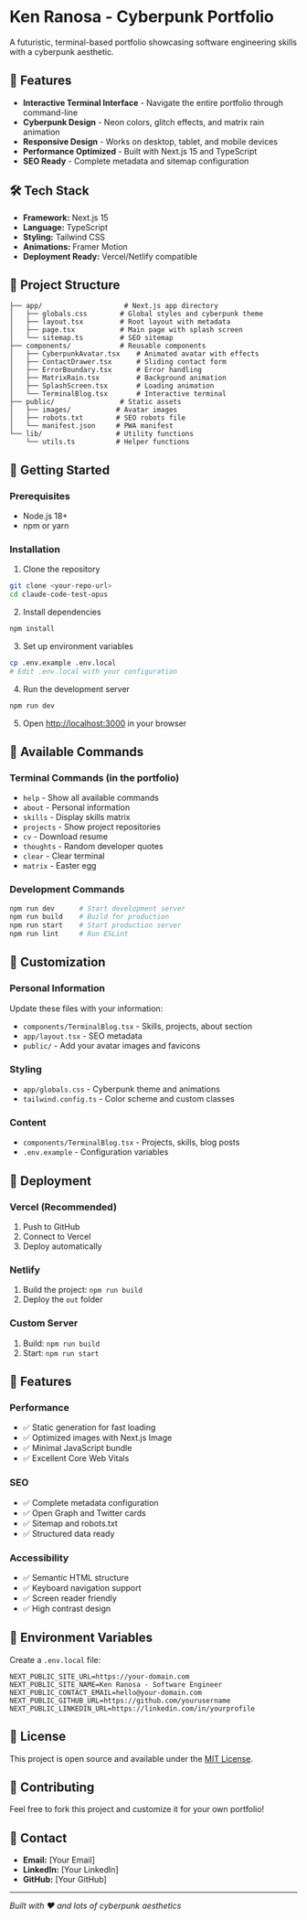 # Ken Ranosa - Cyberpunk Portfolio

A futuristic, terminal-based portfolio showcasing software engineering skills with a cyberpunk aesthetic.

## 🚀 Features

- **Interactive Terminal Interface** - Navigate the entire portfolio through command-line
- **Cyberpunk Design** - Neon colors, glitch effects, and matrix rain animation
- **Responsive Design** - Works on desktop, tablet, and mobile devices
- **Performance Optimized** - Built with Next.js 15 and TypeScript
- **SEO Ready** - Complete metadata and sitemap configuration

## 🛠 Tech Stack

- **Framework:** Next.js 15
- **Language:** TypeScript
- **Styling:** Tailwind CSS
- **Animations:** Framer Motion
- **Deployment Ready:** Vercel/Netlify compatible

## 📁 Project Structure

```
├── app/                    # Next.js app directory
│   ├── globals.css        # Global styles and cyberpunk theme
│   ├── layout.tsx         # Root layout with metadata
│   ├── page.tsx           # Main page with splash screen
│   └── sitemap.ts         # SEO sitemap
├── components/            # Reusable components
│   ├── CyberpunkAvatar.tsx    # Animated avatar with effects
│   ├── ContactDrawer.tsx      # Sliding contact form
│   ├── ErrorBoundary.tsx      # Error handling
│   ├── MatrixRain.tsx         # Background animation
│   ├── SplashScreen.tsx       # Loading animation
│   └── TerminalBlog.tsx       # Interactive terminal
├── public/                # Static assets
│   ├── images/           # Avatar images
│   ├── robots.txt        # SEO robots file
│   └── manifest.json     # PWA manifest
└── lib/                  # Utility functions
    └── utils.ts          # Helper functions
```

## 🚀 Getting Started

### Prerequisites
- Node.js 18+ 
- npm or yarn

### Installation

1. Clone the repository
```bash
git clone <your-repo-url>
cd claude-code-test-opus
```

2. Install dependencies
```bash
npm install
```

3. Set up environment variables
```bash
cp .env.example .env.local
# Edit .env.local with your configuration
```

4. Run the development server
```bash
npm run dev
```

5. Open [http://localhost:3000](http://localhost:3000) in your browser

## 📝 Available Commands

### Terminal Commands (in the portfolio)
- `help` - Show all available commands
- `about` - Personal information
- `skills` - Display skills matrix
- `projects` - Show project repositories  
- `cv` - Download resume
- `thoughts` - Random developer quotes
- `clear` - Clear terminal
- `matrix` - Easter egg

### Development Commands
```bash
npm run dev      # Start development server
npm run build    # Build for production
npm run start    # Start production server
npm run lint     # Run ESLint
```

## 🎨 Customization

### Personal Information
Update these files with your information:
- `components/TerminalBlog.tsx` - Skills, projects, about section
- `app/layout.tsx` - SEO metadata
- `public/` - Add your avatar images and favicons

### Styling
- `app/globals.css` - Cyberpunk theme and animations
- `tailwind.config.ts` - Color scheme and custom classes

### Content
- `components/TerminalBlog.tsx` - Projects, skills, blog posts
- `.env.example` - Configuration variables

## 🚢 Deployment

### Vercel (Recommended)
1. Push to GitHub
2. Connect to Vercel
3. Deploy automatically

### Netlify
1. Build the project: `npm run build`
2. Deploy the `out` folder

### Custom Server
1. Build: `npm run build`
2. Start: `npm run start`

## 📱 Features

### Performance
- ✅ Static generation for fast loading
- ✅ Optimized images with Next.js Image
- ✅ Minimal JavaScript bundle
- ✅ Excellent Core Web Vitals

### SEO
- ✅ Complete metadata configuration
- ✅ Open Graph and Twitter cards
- ✅ Sitemap and robots.txt
- ✅ Structured data ready

### Accessibility
- ✅ Semantic HTML structure
- ✅ Keyboard navigation support
- ✅ Screen reader friendly
- ✅ High contrast design

## 🔧 Environment Variables

Create a `.env.local` file:

```env
NEXT_PUBLIC_SITE_URL=https://your-domain.com
NEXT_PUBLIC_SITE_NAME=Ken Ranosa - Software Engineer
NEXT_PUBLIC_CONTACT_EMAIL=hello@your-domain.com
NEXT_PUBLIC_GITHUB_URL=https://github.com/yourusername
NEXT_PUBLIC_LINKEDIN_URL=https://linkedin.com/in/yourprofile
```

## 📄 License

This project is open source and available under the [MIT License](LICENSE).

## 🤝 Contributing

Feel free to fork this project and customize it for your own portfolio!

## 📧 Contact

- **Email:** [Your Email]
- **LinkedIn:** [Your LinkedIn]
- **GitHub:** [Your GitHub]

---

*Built with ❤️ and lots of cyberpunk aesthetics*
